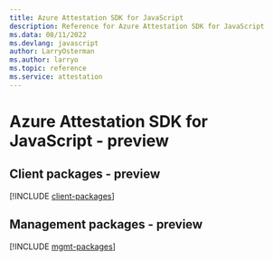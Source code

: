 ```yaml
---
title: Azure Attestation SDK for JavaScript
description: Reference for Azure Attestation SDK for JavaScript
ms.data: 08/11/2022
ms.devlang: javascript
author: LarryOsterman
ms.author: larryo
ms.topic: reference
ms.service: attestation
---
```

# Azure Attestation SDK for JavaScript - preview

## Client packages - preview
[!INCLUDE [client-packages](attestation-client-index.md)]
## Management packages - preview
[!INCLUDE [mgmt-packages](attestation-mgmt-index.md)]
